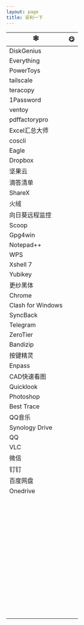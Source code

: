 ```yaml
---
layout: page 
title: 安利一下
---
```

| 🕸                 | 😋    |
| ----------------- | ---- |
| DiskGenius        |      |
| Everything        |      |
| PowerToys         |      |
| tailscale         |      |
| teracopy          |      |
| 1Password         |      |
| ventoy            |      |
| pdffactorypro     |      |
| Excel汇总大师     |      |
| coscli            |      |
| Eagle             |      |
| Dropbox           |      |
| 坚果云            |      |
| 滴答清单          |      |
| ShareX            |      |
| 火绒              |      |
| 向日葵远程监控    |      |
| Scoop             |      |
| Gpg4win           |      |
| Notepad++         |      |
| WPS               |      |
| Xshell 7          |      |
| Yubikey           |      |
| 更纱黑体          |      |
| Chrome            |      |
| Clash for Windows |      |
| SyncBack          |      |
| Telegram          |      |
| ZeroTier          |      |
| Bandizip          |      |
| 按键精灵          |      |
| Enpass            |      |
| CAD快速看图       |      |
| Quicklook         |      |
| Photoshop         |      |
| Best Trace        |      |
| QQ音乐            |      |
| Synology Drive    |      |
| QQ                |      |
| VLC               |      |
| 微信              |      |
| 钉钉              |      |
| 百度网盘          |      |
| Onedrive          |      |
|                   |      |
|                   |      |
|                   |      |
|                   |      |
|                   |      |
|                   |      |
|                   |      |
|                   |      |
|                   |      |
|                   |      |
|                   |      |
|                   |      |
|                   |      |
|                   |      |
|                   |      |
|                   |      |
|                   |      |
|                   |      |
|                   |      |
|                   |      |
|                   |      |
|                   |      |
|                   |      |
|                   |      |
|                   |      |
|                   |      |
|                   |      |
|                   |      |
|                   |      |
|                   |      |
|                   |      |
|                   |      |
|                   |      |
|                   |      |
|                   |      |
|                   |      |
|                   |      |
|                   |      |
|                   |      |
|                   |      |
|                   |      |
|                   |      |
|                   |      |
|                   |      |
|                   |      |
|                   |      |
|                   |      |
|                   |      |
|                   |      |
|                   |      |
|                   |      |
|                   |      |
|                   |      |
|                   |      |

